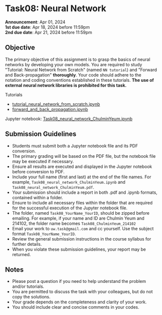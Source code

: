 # Task08: Neural Network

**Announcement**: Apr 01, 2024        
**1st due date**: Apr 18, 2024 before 11:59pm   
**2nd due date**: Apr 21, 2024 before 11:59pm       

## Objective
The primary objective of this assignment is to grasp the basics of neural networks by developing your own models. You are required to study "Tutorial: Neural Network from Scratch" (named `NN tutorial`) and "Forward and Back-propagation" **thoroughly**. Your code should adhere to the notation and coding conventions established in these tutorials. **The use of external neural network libraries is prohibited for this task.**

Tutorials
* [tutorial_neural_network_from_scratch.ipynb](tutorial_neural_network_from_scratch.ipynb)
* [forward_and_back_propagation.ipynb](forward_and_back_propagation.ipynb)

Jupyter notebook: [Task08_neural_network_ChulminYeum.ipynb](Task08_neural_network_ChulminYeum.ipynb)

## Submission Guidelines
* Students must submit both a Jupyter notebook file and its PDF conversion.
* The primary grading will be based on the PDF file, but the notebook file may be executed if necessary.
* Ensure all results are executed and displayed in the Jupyter notebook before conversion to PDF. 
* Include your full name (first and last) at the end of the file names. For example, `Task08_neural_network_ChulminYeum.ipynb` and `Task08_neural_network_ChulminYeum.pdf`.
* Your submission should include a report in both .pdf and .ipynb formats, contained within a folder. 
* Ensure to include all necessary files within the folder that are required for the successful execution of the Jupyter notebook file.
* The folder, named `Task08_YourName_YourID`, should be zipped before emailing. For example, if your name and ID are Chulmin Yeum and 214102, the folder name becomes `Task08_ChulminYeum_214102`
* Email your work to `uw.task@gmail.com` and cc yourself. Use the subject format `Task08_YourName_YourID`.
* Review the general submission instructions in the course syllabus for further details.
* When you violate these submission guidelines, your report may be returned. 

## Notes
* Please post a question if you need to help understand the problem and/or tutorials. 
* You are permitted to discuss the task with your colleagues, but do not copy the solutions.     
* Your grade depends on the completeness and clarity of your work.  
* You should include clear and concise comments in your codes.  
